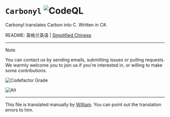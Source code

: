 # `Carbonyl` ![CodeQL](https://github.com/Knock-FSF/Carbonyl/actions/workflows/codeql.yml/badge.svg)

Carbonyl translates Carbon into C. Written in C#.

README: 英格兰英语 | [Simplified Chinese](README.md)

---------------------

> [!NOTE]
> You can contact us by sending emails, submitting issues or pulling requests.
> We warmly welcome you to join us if you're interested in, or willing to make some contributions.

![Codefactor Grade](https://img.shields.io/codefactor/grade/github/Knock-FSF/Carbonyl?logo=codefactor&style=for-the-badge)

![Alt](https://repobeats.axiom.co/api/embed/3d62f4b13d17340f75c06ef9f965f845bcf88781.svg "Repobeats analytics image")

---------------------

This file is translated manually by [William](https://github.com/Wilhelm-Lee).  You can point out the translation errors to him.

